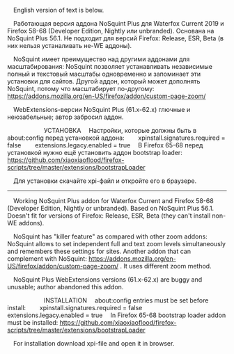  English version of text is below.

 Работающая версия аддона NoSquint Plus для Waterfox Current 2019 и Firefox 58-68 (Developer Edition, Nightly или unbranded). Основана на NoSquint Plus 56.1. Не подходит для версий Firefox: Release, ESR, Beta (в них нельзя устаналивать не-WE аддоны).

 NoSquint имеет преимущество над другими аддонами для масштабирования: NoSquint позволяет устанавливать независимые полный и текстовый масштабы одновременно и запоминает эти установки для сайтов. Другой аддон, который может дополнять NoSquint, потому что масштабирует по-другому: https://addons.mozilla.org/en-US/firefox/addon/custom-page-zoom/

 WebExtensions-версии NoSquint Plus (61.x-62.x) глючные и неюзабельные; автор забросил аддон.

      УСТАНОВКА
 Настройки, которые должны быть в about:config перед установкой аддона:
  xpinstall.signatures.required = false
  extensions.legacy.enabled = true
 В Firefox 65-68 перед установкой нужно ещё установить аддон bootstrap loader: https://github.com/xiaoxiaoflood/firefox-scripts/tree/master/extensions/bootstrapLoader

 Для установки скачайте xpi-файл и откройте его в браузере.

****************************************************

 Working NoSquint Plus addon for Waterfox Current and Firefox 58-68 (Developer Edition, Nightly or unbranded). Based on NoSquint Plus 56.1. Doesn't fit for versions of Firefox: Release, ESR, Beta (they can't install non-WE addons).

 NoSquint has "killer feature" as compared with other zoom addons: NoSquint allows to set independent full and text zoom levels simultaneously and remembers these settings for sites. Another addon that can complement with NoSquint: https://addons.mozilla.org/en-US/firefox/addon/custom-page-zoom/ . It uses different zoom method.

 NoSquint Plus WebExtensions versions (61.x-62.x) are buggy and unusable; author abandoned this addon.

      INSTALLATION
 about:config entries must be set before install:
  xpinstall.signatures.required = false
  extensions.legacy.enabled = true
 In Firefox 65-68 bootstrap loader addon must be installed: https://github.com/xiaoxiaoflood/firefox-scripts/tree/master/extensions/bootstrapLoader

 For installation download xpi-file and open it in browser.
